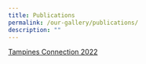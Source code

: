 ```yaml
---
title: Publications
permalink: /our-gallery/publications/
description: ""
---
```

  [Tampines Connection 2022](https://tinyurl.com/tpconnection2022)